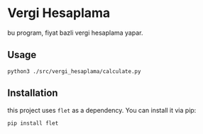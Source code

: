 # Vergi Hesaplama

bu program, fiyat bazli vergi hesaplama yapar.

## Usage

```shell
python3 ./src/vergi_hesaplama/calculate.py
```


## Installation

this project uses `flet` as a dependency. You can install it via pip:

```bash
pip install flet
```
